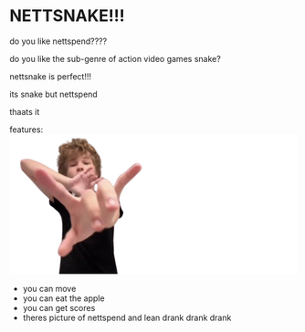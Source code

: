 # NETTSNAKE!!!
do you like nettspend???? 

do you like the sub-genre of action video games snake?

nettsnake is perfect!!!

its snake but nettspend

thaats it


features:
<img src="https://raw.githubusercontent.com/authenyoo/nettsnake/master/nettspend.png">
- you can move
- you can eat the apple
- you can get scores
- theres picture of nettspend and lean drank drank drank 
